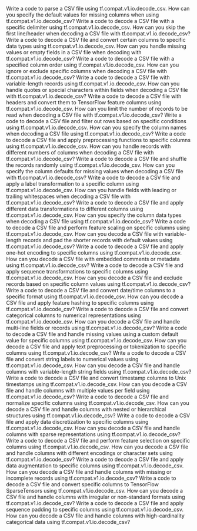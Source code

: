 Write a code to parse a CSV file using tf.compat.v1.io.decode_csv.
How can you specify the default values for missing columns when using tf.compat.v1.io.decode_csv?
Write a code to decode a CSV file with a specific delimiter using tf.compat.v1.io.decode_csv.
How can you skip the first line/header when decoding a CSV file with tf.compat.v1.io.decode_csv?
Write a code to decode a CSV file and convert certain columns to specific data types using tf.compat.v1.io.decode_csv.
How can you handle missing values or empty fields in a CSV file when decoding with tf.compat.v1.io.decode_csv?
Write a code to decode a CSV file with a specified column order using tf.compat.v1.io.decode_csv.
How can you ignore or exclude specific columns when decoding a CSV file with tf.compat.v1.io.decode_csv?
Write a code to decode a CSV file with variable-length records using tf.compat.v1.io.decode_csv.
How can you handle quotes or special characters within fields when decoding a CSV file with tf.compat.v1.io.decode_csv?
Write a code to decode a CSV file with headers and convert them to TensorFlow feature columns using tf.compat.v1.io.decode_csv.
How can you limit the number of records to be read when decoding a CSV file with tf.compat.v1.io.decode_csv?
Write a code to decode a CSV file and filter out rows based on specific conditions using tf.compat.v1.io.decode_csv.
How can you specify the column names when decoding a CSV file using tf.compat.v1.io.decode_csv?
Write a code to decode a CSV file and apply preprocessing functions to specific columns using tf.compat.v1.io.decode_csv.
How can you handle records with different numbers of columns when decoding a CSV file with tf.compat.v1.io.decode_csv?
Write a code to decode a CSV file and shuffle the records randomly using tf.compat.v1.io.decode_csv.
How can you specify the column defaults for missing values when decoding a CSV file with tf.compat.v1.io.decode_csv?
Write a code to decode a CSV file and apply a label transformation to a specific column using tf.compat.v1.io.decode_csv.
How can you handle fields with leading or trailing whitespaces when decoding a CSV file with tf.compat.v1.io.decode_csv?
Write a code to decode a CSV file and apply different data transformations to different columns using tf.compat.v1.io.decode_csv.
How can you specify the column data types when decoding a CSV file using tf.compat.v1.io.decode_csv?
Write a code to decode a CSV file and perform feature scaling on specific columns using tf.compat.v1.io.decode_csv.
How can you decode a CSV file with variable-length records and pad the shorter records with default values using tf.compat.v1.io.decode_csv?
Write a code to decode a CSV file and apply one-hot encoding to specific columns using tf.compat.v1.io.decode_csv.
How can you decode a CSV file with embedded comments or metadata using tf.compat.v1.io.decode_csv?
Write a code to decode a CSV file and apply sequence transformations to specific columns using tf.compat.v1.io.decode_csv.
How can you decode a CSV file and exclude records based on specific column values using tf.compat.v1.io.decode_csv?
Write a code to decode a CSV file and convert date/time columns to a specific format using tf.compat.v1.io.decode_csv.
How can you decode a CSV file and apply feature hashing to specific columns using tf.compat.v1.io.decode_csv?
Write a code to decode a CSV file and convert categorical columns to numerical representations using tf.compat.v1.io.decode_csv.
How can you decode a CSV file and handle multi-line fields or records using tf.compat.v1.io.decode_csv?
Write a code to decode a CSV file and handle missing values using a custom default value for specific columns using tf.compat.v1.io.decode_csv.
How can you decode a CSV file and apply text preprocessing or tokenization to specific columns using tf.compat.v1.io.decode_csv?
Write a code to decode a CSV file and convert string labels to numerical values using tf.compat.v1.io.decode_csv.
How can you decode a CSV file and handle columns with variable-length string fields using tf.compat.v1.io.decode_csv?
Write a code to decode a CSV file and convert timestamp columns to Unix timestamps using tf.compat.v1.io.decode_csv.
How can you decode a CSV file and handle columns with multiple values per field using tf.compat.v1.io.decode_csv?
Write a code to decode a CSV file and normalize specific columns using tf.compat.v1.io.decode_csv.
How can you decode a CSV file and handle columns with nested or hierarchical structures using tf.compat.v1.io.decode_csv?
Write a code to decode a CSV file and apply data discretization to specific columns using tf.compat.v1.io.decode_csv.
How can you decode a CSV file and handle columns with sparse representations using tf.compat.v1.io.decode_csv?
Write a code to decode a CSV file and perform feature selection on specific columns using tf.compat.v1.io.decode_csv.
How can you decode a CSV file and handle columns with different encodings or character sets using tf.compat.v1.io.decode_csv?
Write a code to decode a CSV file and apply data augmentation to specific columns using tf.compat.v1.io.decode_csv.
How can you decode a CSV file and handle columns with missing or incomplete records using tf.compat.v1.io.decode_csv?
Write a code to decode a CSV file and convert specific columns to TensorFlow SparseTensors using tf.compat.v1.io.decode_csv.
How can you decode a CSV file and handle columns with irregular or non-standard formats using tf.compat.v1.io.decode_csv?
Write a code to decode a CSV file and apply sequence padding to specific columns using tf.compat.v1.io.decode_csv.
How can you decode a CSV file and handle columns with high-cardinality categorical data using tf.compat.v1.io.decode_csv?